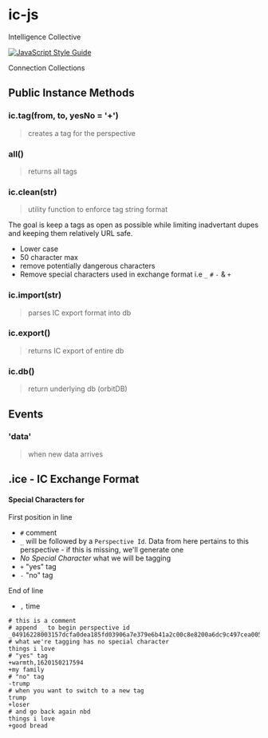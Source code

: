 # ic-js

Intelligence Collective

[![JavaScript Style Guide](https://img.shields.io/badge/code_style-standard-brightgreen.svg)](https://standardjs.com)

Connection Collections


## Public Instance Methods

### ic.tag(from, to, yesNo = '+')
> creates a tag for the perspective

### all()
> returns all tags

### ic.clean(str)
> utility function to enforce tag string format

The goal is keep a tags as open as possible while limiting inadvertant dupes and keeping them relatively URL safe.
* Lower case
* 50 character max
* remove potentially dangerous characters
* Remove special characters used in exchange format i.e `_` `#` `-` & `+`

### ic.import(str)
> parses IC export format into db

### ic.export()
> returns IC export of entire db

### ic.db()
> return underlying db (orbitDB)

## Events

### 'data'
> when new data arrives


## .ice - IC Exchange Format

#### Special Characters for 

First position in line

* `#` comment
* `_` will be followed by a `Perspective Id`. Data from here pertains to this perspective - if this is missing, we'll generate one
* *No Special Character* what we will be tagging
* `+` "yes" tag
* `-` "no" tag

End of line

* `,` time


```
# this is a comment
# append _ to begin perspective id
_04916228003157dcfa0dea185fd03906a7e379e6b41a2c00c8e8200a6dc9c497cea0053387a1194d526b48d9f3f5f8448080aca756de8351c2589dc4a9a881014b
# what we're tagging has no special character
things i love
# "yes" tag
+warmth,1620150217594
+my family
# "no" tag
-trump
# when you want to switch to a new tag
trump
+loser
# and go back again nbd
things i love
+good bread

```
